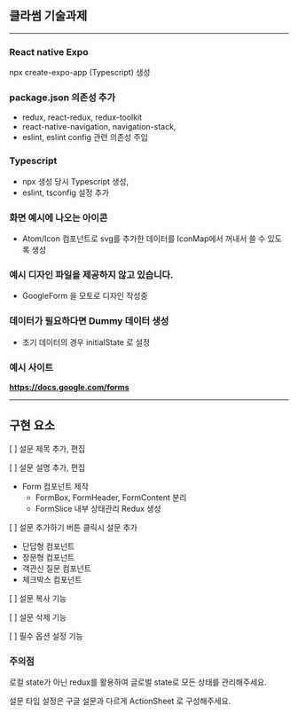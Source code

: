 ## 클라썸 기술과제

---

### React native Expo

npx create-expo-app (Typescript) 생성

### package.json 의존성 추가

- redux, react-redux, redux-toolkit
- react-native-navigation, navigation-stack,
- eslint, eslint config 관련 의존성 주입

### Typescript

- npx 생성 당시 Typescript 생성,
- eslint, tsconfig 설정 추가

### 화면 예시에 나오는 아이콘

- Atom/Icon 컴포넌트로 svg를 추가한 데이터를 IconMap에서 꺼내서 쓸 수 있도록 생성

### 예시 디자인 파일을 제공하지 않고 있습니다.

- GoogleForm 을 모토로 디자인 작성중


### 데이터가 필요하다면 Dummy 데이터 생성

- 초기 데이터의 경우 initialState 로 설정

### 예시 사이트
**https://docs.google.com/forms**

----

## 구현 요소

[ ] 설문 제목 추가, 편집

[ ] 설문 설명 추가, 편집
- Form 컴포넌트 제작
  - FormBox, FormHeader, FormContent 분리
  - FormSlice 내부 상태관리 Redux 생성


[ ] 설문 추가하기 버튼 클릭시 설문 추가
- 단답형 컴포넌트
- 장문형 컴포넌트
- 객관신 질문 컴포넌트
- 체크박스 컴포넌트

[ ] 설문 복사 기능

[ ] 설문 삭제 기능

[ ] 필수 옵션 설정 기능

### 주의점

로컬 state가 아닌 redux를 활용하여 글로벌 state로 모든 상태를 관리해주세요.

설문 타입 설정은 구글 설문과 다르게 ActionSheet 로 구성해주세요.





